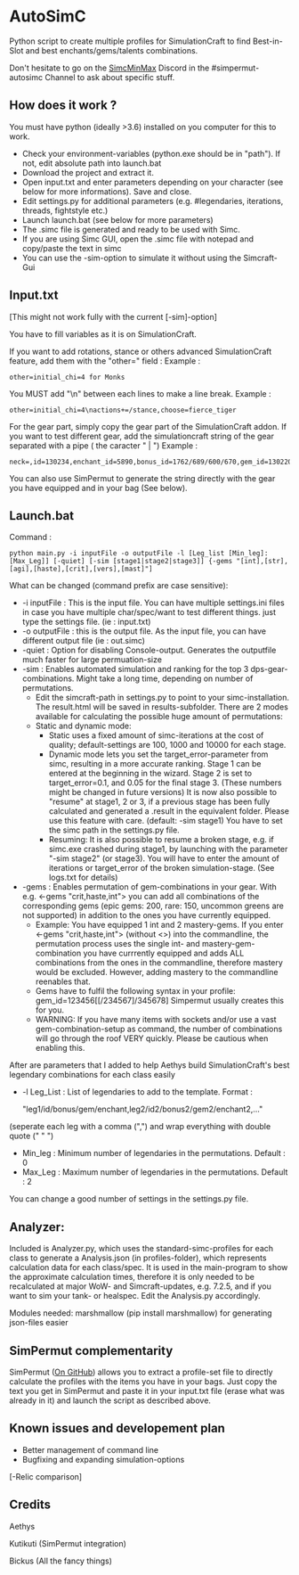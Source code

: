 AutoSimC
========

Python script to create multiple profiles for SimulationCraft to find Best-in-Slot and best enchants/gems/talents combinations.

Don't hesitate to go on the [SimcMinMax](https://discordapp.com/invite/tFR2uvK) Discord in the #simpermut-autosimc Channel to ask about specific stuff.


## How does it work ?
You must have python (ideally >3.6) installed on you computer for this to work.
- Check your environment-variables (python.exe should be in "path"). If not, edit absolute path into launch.bat
- Download the project and extract it.
- Open input.txt and enter parameters depending on your character (see below for more informations). Save and close.
- Edit settings.py for additional parameters (e.g. #legendaries, iterations, threads, fightstyle etc.)
- Launch launch.bat (see below for more parameters)
- The .simc file is generated and ready to be used with Simc.
- If you are using Simc GUI, open the .simc file with notepad and copy/paste the text in simc
- You can use the -sim-option to simulate it without using the Simcraft-Gui

## Input.txt
[This might not work fully with the current [-sim]-option]

You have to fill variables as it is on SimulationCraft.

If you want to add rotations, stance or others advanced SimulationCraft feature, add them with the "other=" field :
Example :

    other=initial_chi=4 for Monks
You MUST add "\n" between each lines to make a line break.
Example :

    other=initial_chi=4\nactions+=/stance,choose=fierce_tiger

For the gear part, simply copy the gear part of the SimulationCraft addon. If you want to test different gear, add the simulationcraft string of the gear separated with a pipe ( the caracter " | ") 
Example : 

    neck=,id=130234,enchant_id=5890,bonus_id=1762/689/600/670,gem_id=130220|,id=134529,enchant_id=5890,bonus_id=3413/1808/1507/3336,gem_id=130220

You can also use SimPermut to generate the string directly with the gear you have equipped and in your bag (See below).

## Launch.bat
Command :

    python main.py -i inputFile -o outputFile -l [Leg_list [Min_leg]:[Max_Leg]] [-quiet] [-sim [stage1|stage2|stage3]] {-gems "[int],[str],[agi],[haste],[crit],[vers],[mast]"]

What can be changed (command prefix are case sensitive):
- -i inputFile : This is the input file. You can have multiple settings.ini files in case you have multiple char/spec/want to test different things. just type the settings file. (ie : input.txt)
- -o outputFile : this is the output file. As the input file, you can have different output file (ie : out.simc)
- -quiet : Option for disabling Console-output. Generates the outputfile much faster for large permuation-size
- -sim : Enables automated simulation and ranking for the top 3 dps-gear-combinations. Might take a long time, depending on number of permutations.
  - Edit the simcraft-path in settings.py to point to your simc-installation. The result.html will be saved in results-subfolder.
         There are 2 modes available for calculating the possible huge amount of permutations:
  - Static and dynamic mode:
    - Static uses a fixed amount of simc-iterations at the cost of quality; default-settings are 100, 1000 and 10000 for each stage.
    - Dynamic mode lets you set the target_error-parameter from simc, resulting in a more accurate ranking. Stage 1 can be entered at the beginning in the wizard. Stage 2 is set to target_error=0.1, and 0.05 for the final stage 3.
         (These numbers might be changed in future versions)
         It is now also possible to "resume" at stage1, 2 or 3, if a previous stage has been fully calculated and generated a .result in the equivalent folder. Please use this feature with care.
         (default: -sim stage1)
		 You have to set the simc path in the settings.py file.
	- Resuming: It is also possible to resume a broken stage, e.g. if simc.exe crashed during stage1, by launching with the parameter "-sim stage2" (or stage3). You will have to enter the amount of iterations or target_error of the broken simulation-stage. (See logs.txt for details)
- -gems : Enables permutation of gem-combinations in your gear. With e.g. <-gems "crit,haste,int"> you can add all combinations of the corresponding gems (epic gems: 200, rare: 150, uncommon greens are not supported) in addition to the ones you have currently equipped.
  - Example: You have equipped 1 int and 2 mastery-gems. If you enter <-gems "crit,haste,int"> (without <>) into the commandline, the permutation process uses the single int- and mastery-gem-combination you have currrently equipped and adds ALL combinations from the ones in the commandline, therefore mastery would be excluded. However, adding mastery to the commandline reenables that.
  - Gems have to fulfil the following syntax in your profile: gem_id=123456[[/234567]/345678] Simpermut usually creates this for you.
  - WARNING: If you have many items with sockets and/or use a vast gem-combination-setup as command, the number of combinations will go through the roof VERY quickly. Please be cautious when enabling this.
  
After are parameters that I added to help Aethys build SimulationCraft's best legendary combinations for each class easily
- -l Leg_List : List of legendaries to add to the template. Format :

    "leg1/id/bonus/gem/enchant,leg2/id2/bonus2/gem2/enchant2,..."

(seperate each leg with a comma (",") and wrap everything with double quote (" " ")
- Min_leg : Minimum number of legendaries in the permutations. Default : 0
- Max_Leg : Maximum number of legendaries in the permutations. Default : 2

You can change a good number of settings in the settings.py file.

## Analyzer:
Included is Analyzer.py, which uses the standard-simc-profiles for each class to generate a Analysis.json (in profiles-folder), which represents calculation data for each class/spec.
 It is used in the main-program to show the approximate calculation times, therefore it is only needed to be recalculated at major WoW- and Simcraft-updates, e.g. 7.2.5, and if you want to sim your tank- or healspec. Edit the Analysis.py accordingly.

 Modules needed: marshmallow (pip install marshmallow) for generating json-files easier

## SimPermut complementarity
SimPermut ([On GitHub](https://github.com/Kutikuti/SimPermut)) allows you to extract a profile-set file to directly calculate the profiles with the items you have in your bags.
Just copy the text you get in SimPermut and paste it in your input.txt file (erase what was already in it) and launch the script as described above.

## Known issues and developement plan
- Better management of command line
- Bugfixing and expanding simulation-options

[-Relic comparison]


## Credits
Aethys

Kutikuti (SimPermut integration)

Bickus (All the fancy things)


